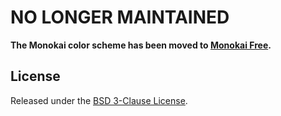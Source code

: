 # NO LONGER MAINTAINED

**The Monokai color scheme has been moved to [Monokai Free](https://github.com/gerardroche/sublime-monokai-free).**

## License

Released under the [BSD 3-Clause License](LICENSE).
